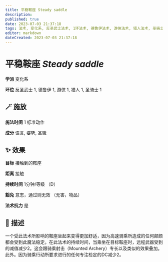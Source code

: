 ```yaml
---
title: 平稳鞍座 Steady saddle
description: 
published: true
date: 2023-07-03 21:37:18
tags: 法术, 变化系, 反圣武士法术, 1环法术, 德鲁伊法术, 游侠法术, 猎人法术, 圣骑士法术
editor: markdown
dateCreated: 2023-07-03 21:37:18
---
```


# **平稳鞍座** *Steady saddle*

**学派** 变化系 

**环位** 反圣武士 1, 德鲁伊 1, 游侠 1, 猎人 1, 圣骑士 1

## 🪄 施放

**施法时间** 1 标准动作

**成分** 语言, 姿势, 圣徽

## ✨ 效果 

**目标** 接触到的鞍座 

**距离** 接触  

**持续时间** 1分钟/等级 （D） 

**豁免** 意志，通过则无效 （无害，物品）

**法术抗力** 是

## 📖 描述

一个受此法术所影响的鞍座坐起来变得更加舒适，因为高速骑乘所造成的任何颠颇都会受到此魔法稳定。在此法术的持续时间，当乘坐在目标鞍座时，远程武器受到的减值减少2。这会跟骑乘射击（Mounted Archery）专长以及类似的效果叠加。此外。因为骑乘行动所要求进行的任何专注检定的DC减少2。
    